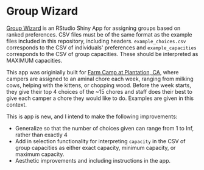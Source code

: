 # Group Wizard
[Group Wizard](https://nsonneborn.shinyapps.io/group-wizard/) is an RStudio Shiny App for assigning groups based on ranked preferences. CSV files must be of the same format as the example files included in this repository, including headers. `example_choices.csv` corresponds to the CSV of individuals' preferences and `example_capacities` corresponds to the CSV of group capacities. These should be interpreted as MAXIMUM capacities.

This app was originially built for [Farm Camp at Plantation, CA](http://plantationcamp.com/), where campers are assigned to an aminal chore each week, ranging from milking cows, helping with the kittens, or chopping wood. Before the week starts, they give their top 4 choices of the ~15 chores and staff does their best to give each camper a chore they would like to do. Examples are given in this context.

This is app is new, and I intend to make the following improvements:
* Generalize so that the number of choices given can range from 1 to Inf, rather than exactly 4
* Add in selection functionality for interpreting `capacity` in the CSV of group capacities as either exact capacity, minimum capacity, or maximum capacity.
* Aesthetic improvements and including instructions in the app.
